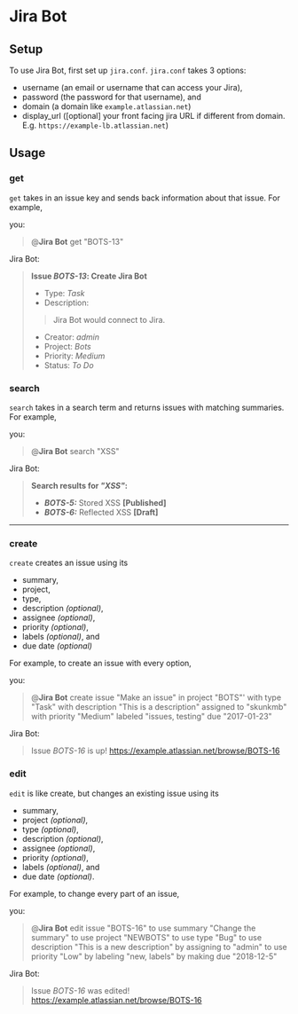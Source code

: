 # Jira Bot

## Setup

To use Jira Bot, first set up `jira.conf`. `jira.conf` takes 3 options:

 - username (an email or username that can access your Jira),
 - password (the password for that username), and
 - domain (a domain like `example.atlassian.net`)
 - display_url ([optional] your front facing jira URL if different from domain. E.g. `https://example-lb.atlassian.net`)

## Usage

### get

`get` takes in an issue key and sends back information about that issue. For example,

you:

 > @**Jira Bot** get "BOTS-13"

Jira Bot:

 > **Issue *BOTS-13*: Create Jira Bot**
 >
 > - Type: *Task*
 > - Description:
 > > Jira Bot would connect to Jira.
 > - Creator: *admin*
 > - Project: *Bots*
 > - Priority: *Medium*
 > - Status: *To Do*

### search

`search` takes in a search term and returns issues with matching summaries. For example,

you:

 > @**Jira Bot** search "XSS"

Jira Bot:

 > **Search results for *"XSS"*:**
 >
 > - ***BOTS-5:*** Stored XSS **[Published]**
 > - ***BOTS-6:*** Reflected XSS **[Draft]**

---

### create

`create` creates an issue using its

 - summary,
 - project,
 - type,
 - description *(optional)*,
 - assignee *(optional)*,
 - priority *(optional)*,
 - labels *(optional)*, and
 - due date *(optional)*

For example, to create an issue with every option,

you:

 > @**Jira Bot** create issue "Make an issue" in project "BOTS"' with type "Task" with description
 > "This is a description" assigned to "skunkmb" with priority "Medium" labeled "issues, testing"
 > due "2017-01-23"

Jira Bot:

 > Issue *BOTS-16* is up! https://example.atlassian.net/browse/BOTS-16

### edit

`edit` is like create, but changes an existing issue using its

 - summary,
 - project *(optional)*,
 - type *(optional)*,
 - description *(optional)*,
 - assignee *(optional)*,
 - priority *(optional)*,
 - labels *(optional)*, and
 - due date *(optional)*.

For example, to change every part of an issue,

you:

 > @**Jira Bot** edit issue "BOTS-16" to use summary "Change the summary" to use project
 > "NEWBOTS" to use type "Bug" to use description "This is a new description" by assigning
 > to "admin" to use priority "Low" by labeling "new, labels" by making due "2018-12-5"

Jira Bot:

 > Issue *BOTS-16* was edited! https://example.atlassian.net/browse/BOTS-16
